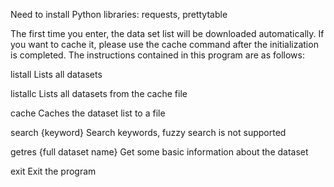 Need to install Python libraries: requests, prettytable

The first time you enter, the data set list will be downloaded automatically. If you want to cache it, please use the cache command after the initialization is completed. The instructions contained in this program are as follows:


listall                                         Lists all datasets

listallc                                        Lists all datasets from the cache file

cache                                           Caches the dataset list to a file

search {keyword}                                Search keywords, fuzzy search is not supported

getres {full dataset name}                      Get some basic information about the dataset

exit                                            Exit the program
